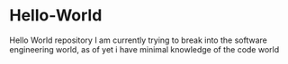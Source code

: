 # Hello-World
Hello World repository
I am currently trying to break into the software engineering world, as of yet i have minimal knowledge of the code world
